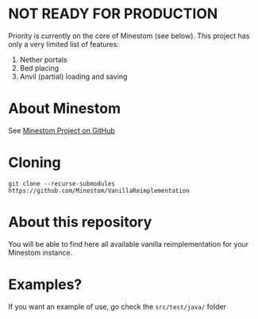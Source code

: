 # NOT READY FOR PRODUCTION
Priority is currently on the core of Minestom (see below). This project has only a very limited list of features:
1. Nether portals
2. Bed placing
3. Anvil (partial) loading and saving

# About Minestom
See [Minestom Project on GitHub](https://github.com/Minestom/Minestom)

# Cloning
`git clone --recurse-submodules https://github.com/Minestom/VanillaReimplementation`

# About this repository
You will be able to find here all available vanilla reimplementation for your Minestom instance.

# Examples?
If you want an example of use, go check the `src/test/java/` folder
